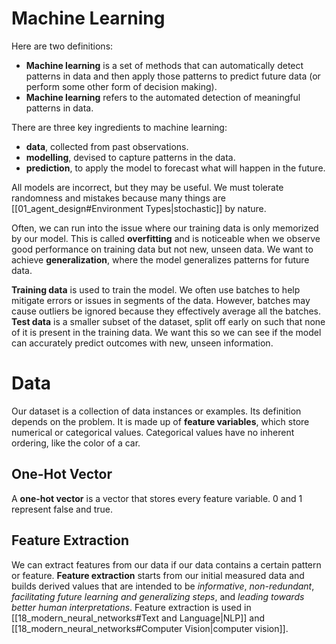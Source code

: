 # Machine Learning
Here are two definitions:

- **Machine learning** is a set of methods that can automatically detect patterns in data and then apply those patterns to predict future data (or perform some other form of decision making). 
- **Machine learning** refers to the automated detection of meaningful patterns in data. 

There are three key ingredients to machine learning:
- **data**, collected from past observations.
- **modelling**, devised to capture patterns in the data. 
- **prediction**, to apply the model to forecast what will happen in the future. 

All models are incorrect, but they may be useful. We must tolerate randomness and mistakes because many things are [[01_agent_design#Environment Types|stochastic]] by nature. 

Often, we can run into the issue where our training data is only memorized by our model. This is called **overfitting** and is noticeable when we observe good performance on training data but not new, unseen data. We want to achieve **generalization**, where the model generalizes patterns for future data. 

**Training data** is used to train the model. We often use batches to help mitigate errors or issues in segments of the data. However, batches may cause outliers be ignored because they effectively average all the batches. 
**Test data** is a smaller subset of the dataset, split off early on such that none of it is present in the training data. We want this so we can see if the model can accurately predict outcomes with new, unseen information. 

# Data
Our dataset is a collection of data instances or examples. Its definition depends on the problem. It is made up of **feature variables**, which store numerical or categorical values. Categorical values have no inherent ordering, like the color of a car. 

## One-Hot Vector
A **one-hot vector** is a vector that stores every feature variable. 0 and 1 represent false and true. 

## Feature Extraction
We can extract features from our data if our data contains a certain pattern or feature. **Feature extraction** starts from our initial measured data and builds derived values that are intended to be *informative*, *non-redundant*, *facilitating future learning and generalizing steps*, and *leading towards better human interpretations*. Feature extraction is used in [[18_modern_neural_networks#Text and Language|NLP]] and [[18_modern_neural_networks#Computer Vision|computer vision]]. 
